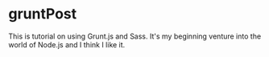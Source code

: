 # gruntPost
This is tutorial on using Grunt.js and Sass. It's my beginning venture into the world of Node.js and I think I like it.
